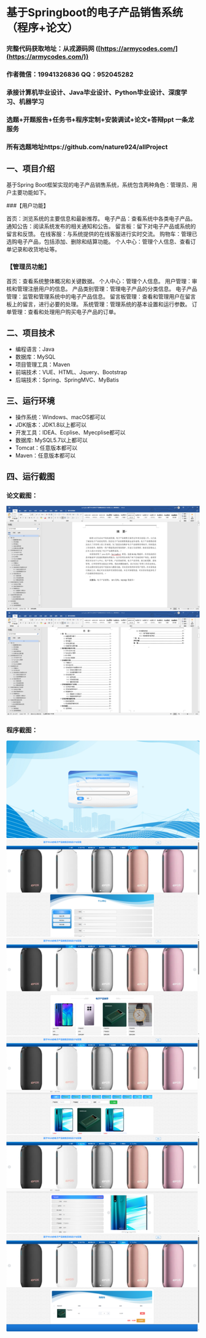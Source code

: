 基于Springboot的电子产品销售系统（程序+论文）
=
### 完整代码获取地址：从戎源码网 ([https://armycodes.com/](https://armycodes.com/))
### 作者微信：19941326836  QQ：952045282 
### 承接计算机毕业设计、Java毕业设计、Python毕业设计、深度学习、机器学习
### 选题+开题报告+任务书+程序定制+安装调试+论文+答辩ppt 一条龙服务
### 所有选题地址https://github.com/nature924/allProject

一、项目介绍
---
基于Spring Boot框架实现的电子产品销售系统，系统包含两种角色：管理员、用户主要功能如下。

###【用户功能】

首页：浏览系统的主要信息和最新推荐。
电子产品：查看系统中各类电子产品。
通知公告：阅读系统发布的相关通知和公告。
留言板：留下对电子产品或系统的留言和反馈。
在线客服：与系统提供的在线客服进行实时交流。
购物车：管理已选购电子产品，包括添加、删除和结算功能。
个人中心：管理个人信息、查看订单记录和收货地址等。

### 【管理员功能】

首页：查看系统整体概况和关键数据。
个人中心：管理个人信息。
用户管理：审核和管理注册用户的信息。
产品类别管理：管理电子产品的分类信息。
电子产品管理：监管和管理系统中的电子产品信息。
留言板管理：查看和管理用户在留言板上的留言，进行必要的处理。
系统管理：管理系统的基本设置和运行参数。
订单管理：查看和处理用户购买电子产品的订单。







二、项目技术
---
- 编程语言：Java
- 数据库：MySQL
- 项目管理工具：Maven
- 前端技术：VUE、HTML、Jquery、Bootstrap
- 后端技术：Spring、SpringMVC、MyBatis

三、运行环境
---
- 操作系统：Windows、macOS都可以
- JDK版本：JDK1.8以上都可以
- 开发工具：IDEA、Ecplise、Myecplise都可以
- 数据库: MySQL5.7以上都可以
- Tomcat：任意版本都可以
- Maven：任意版本都可以

四、运行截图
---
### 论文截图：
![image/1.png](limage/1.png)
![image/1.png](limage/2.png)

### 程序截图：
![image/1.png](image/1.png)
![image/1.png](image/2.png)
![image/1.png](image/3.png)
![image/1.png](image/4.png)
![image/1.png](image/5.png)
![image/1.png](image/6.png)



